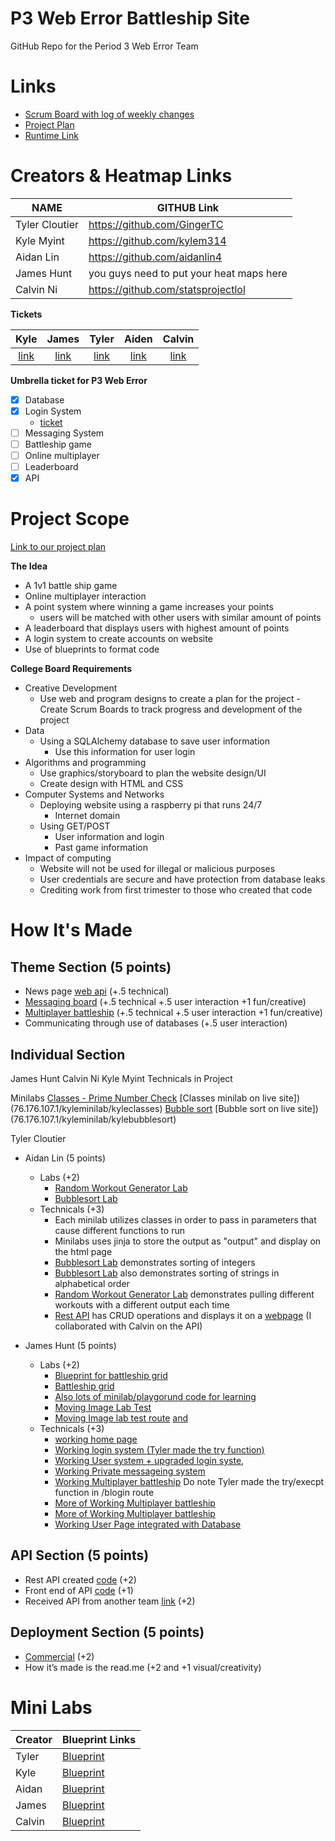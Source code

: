 # P3 Web Error Battleship Site 
GitHub Repo for the Period 3 Web Error Team
# Links
- [Scrum Board with log of weekly changes](https://github.com/kylem314/p3-web-error-project/projects/1)
- [Project Plan](https://docs.google.com/document/d/1mxCPJsmhk86rFyu8uSxPnQBxzuSYuO-hp269rwPNfx8/edit)
- [Runtime Link](https://76.176.107.1)

# Creators & Heatmap Links
NAME             | GITHUB Link |
-------------    | -------------- |
Tyler Cloutier | https://github.com/GingerTC  |
Kyle Myint | https://github.com/kylem314 | 
Aidan Lin | https://github.com/aidanlin4 |
James Hunt   | you guys need to put your heat maps here |
Calvin Ni |https://github.com/statsprojectlol |

**Tickets**

| Kyle | James | Tyler | Aiden | Calvin |
| :---: | :---: | :---: | :---: | :---: | 
| [link](https://github.com/kylem314/p3-web-error-project/projects/1#card-57450505) | [link](https://github.com/kylem314/p3-web-error-project/projects/1#card-57450628) | [link](https://github.com/kylem314/p3-web-error-project/projects/1#card-57451796) | [link](https://github.com/kylem314/p3-web-error-project/projects/1#card-57451796) | [link](https://github.com/kylem314/p3-web-error-project/projects/1#card-57451412) |

**Umbrella ticket for P3 Web Error**

- [x] Database
- [x] Login System
     - [ticket](https://github.com/kylem314/p3-web-error-project/projects/1#card-61146210)
- [ ] Messaging System
- [ ] Battleship game
- [ ] Online multiplayer
- [ ] Leaderboard
- [x] API

# Project Scope

[Link to our project plan](https://docs.google.com/document/d/1mxCPJsmhk86rFyu8uSxPnQBxzuSYuO-hp269rwPNfx8/edit?usp=sharing)

**The Idea**
- A 1v1 battle ship game
- Online multiplayer interaction
- A point system where winning a game increases your points
    - users will be matched with other users with similar amount of points
- A leaderboard that displays users with highest amount of points
- A login system to create accounts on website
- Use of blueprints to format code

**College Board Requirements**
- Creative Development
    - Use web and program designs to create a plan for the project
    -Create Scrum Boards to track progress and development of the project
- Data
    - Using a SQLAlchemy database to save user information 
        - Use this information for user login
- Algorithms and programming
    - Use graphics/storyboard to plan the website design/UI 
    - Create design with HTML and CSS
- Computer Systems and Networks
    - Deploying website using a raspberry pi that runs 24/7
        - Internet domain
    - Using GET/POST
        - User information and login
        - Past game information
- Impact of computing
    - Website will not be used for illegal or malicious purposes
    - User credentials are secure and have protection from database leaks
    - Crediting work from first trimester to those who created that code

# How It's Made
## Theme Section (5 points)
- News page [web api](http://127.0.0.1:5001/news) (+.5 technical)
- [Messaging board](http://127.0.0.1:5001/MessageBoard) (+.5 technical +.5 user interaction +1 fun/creative)
- [Multiplayer battleship](http://127.0.0.1:5001/otherpage) (+.5 technical +.5 user interaction +1 fun/creative)
- Communicating through use of databases (+.5 user interaction)


## Individual Section
James Hunt
Calvin Ni
Kyle Myint
Technicals in Project


Minilabs
[Classes - Prime Number Check](https://github.com/kylem314/p3-web-error-project/blob/main/minilabs/kyleminilab/classes.py) 
[Classes minilab on live site])(76.176.107.1/kyleminilab/kyleclasses)
[Bubble sort](https://github.com/kylem314/p3-web-error-project/blob/main/minilabs/kyleminilab/bubblesort.py)
[Bubble sort on live site])(76.176.107.1/kyleminilab/kylebubblesort)

Tyler Cloutier
- Aidan Lin (5 points)
     - Labs (+2)
          - [Random Workout Generator Lab](https://github.com/kylem314/p3-web-error-project/tree/main/minilabs/aidanminilab/algo)
          - [Bubblesort Lab](https://github.com/kylem314/p3-web-error-project/tree/main/minilabs/aidanminilab/algo)
     - Technicals (+3)
          - Each minilab utilizes classes in order to pass in parameters that cause different functions to run
          - Minilabs uses jinja to store the output as "output" and display on the html page
          - [Bubblesort Lab](76.176.107.1/aidanminilab/bubblesort) demonstrates sorting of integers
          - [Bubblesort Lab](76.176.107.1/aidanminilab/bubblesort) also demonstrates sorting of strings in alphabetical order
          - [Random Workout Generator Lab](76.176.107.1/aidanminilab/) demonstrates pulling different workouts with a different output each time
          - [Rest API](https://github.com/kylem314/p3-web-error-project/tree/main/minilabs/calvinminilab/api) has CRUD operations and displays it on a [webpage](https://github.com/kylem314/p3-web-error-project/blob/main/minilabs/calvinminilab/api/crud.html) (I collaborated with Calvin on the API)

- James Hunt (5 points)
    - Labs (+2)
         - [Blueprint for battleship grid](https://github.com/kylem314/p3-web-error-project/blob/main/blueprints.py)
         - [Battleship grid](https://github.com/kylem314/p3-web-error-project/blob/d662ad5909352fe4b58a5c6ebe179f6f03d068b0/templates/otherpage.html#L80-L129)
         - [Also lots of minilab/playgorund code for learning](https://github.com/kylem314/p3-web-error-project/tree/main/minilabs/jamesminilab)
         - [Moving Image Lab Test](https://github.com/kylem314/p3-web-error-project/blob/main/templates/MovingImage.html)
         - [Moving Image lab test route](https://github.com/kylem314/p3-web-error-project/blob/d662ad5909352fe4b58a5c6ebe179f6f03d068b0/main.py#L103-L132) [and](https://github.com/kylem314/p3-web-error-project/blob/d662ad5909352fe4b58a5c6ebe179f6f03d068b0/main.py#L80-L90)
     - Technicals (+3)
         - [working home page](https://github.com/kylem314/p3-web-error-project/blob/main/templates/home.html)
         - [Working login system (Tyler made the try function)](https://github.com/kylem314/p3-web-error-project/blob/d662ad5909352fe4b58a5c6ebe179f6f03d068b0/main.py#L188-L236)
         - [Working User system + upgraded login syste,](https://github.com/kylem314/p3-web-error-project/blob/d662ad5909352fe4b58a5c6ebe179f6f03d068b0/main.py#L238-L269)
         - [Working Private messageing system](https://github.com/kylem314/p3-web-error-project/blob/d662ad5909352fe4b58a5c6ebe179f6f03d068b0/main.py#L238-L287)
         - [Working Multiplayer battleship](https://github.com/kylem314/p3-web-error-project/blob/d662ad5909352fe4b58a5c6ebe179f6f03d068b0/main.py#L188-L386) Do note Tyler made the try/execpt function in /blogin route
         - [More of Working Multiplayer battleship](https://github.com/kylem314/p3-web-error-project/blob/d662ad5909352fe4b58a5c6ebe179f6f03d068b0/main.py#L46-L61)
         - [More of Working Multiplayer battleship](https://github.com/kylem314/p3-web-error-project/blob/d662ad5909352fe4b58a5c6ebe179f6f03d068b0/templates/otherpage.html#L1-L179)
         - [Working User Page integrated with Database](https://github.com/kylem314/p3-web-error-project/blob/d662ad5909352fe4b58a5c6ebe179f6f03d068b0/templates/user.html#L1-L142)
          

## API Section (5 points)
- Rest API created [code](https://github.com/kylem314/p3-web-error-project/tree/main/minilabs/calvinminilab/api) (+2)
- Front end of API [code](https://github.com/kylem314/p3-web-error-project/blob/main/minilabs/calvinminilab/api/crud.html) (+1)
- Received API from another team [link](http://127.0.0.1:5001/crossoverapi) (+2)

## Deployment Section (5 points)
- [Commercial](https://youtu.be/HnA21yrnhtQ) (+2)
- How it’s made is the read.me (+2 and +1 visual/creativity)


# Mini Labs

Creator          | Blueprint Links|
-------------    | -------------- |
Tyler | [Blueprint](https://github.com/kylem314/p3-web-error-project/tree/main/minilabs/tylerminilab) |
Kyle | [Blueprint](https://github.com/kylem314/p3-web-error-project/tree/main/minilabs/kyleminilab) |
Aidan | [Blueprint](https://github.com/kylem314/p3-web-error-project/tree/main/minilabs/aidanminilab) |
James | [Blueprint](https://github.com/kylem314/p3-web-error-project/tree/main/minilabs/jamesminilab) |
Calvin | [Blueprint](https://github.com/kylem314/p3-web-error-project/tree/main/minilabs/calvinminilab) |

